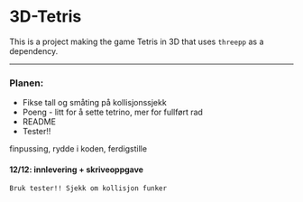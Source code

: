 # 3D-Tetris

This is a project making the game Tetris in 3D that uses `threepp` as a dependency.

---

### Planen:

- Fikse tall og småting på kollisjonssjekk
- Poeng - litt for å sette tetrino, mer for fullført rad
- README
- Tester!!

finpussing, rydde i koden, ferdigstille

#### 12/12: innlevering + skriveoppgave

```shell
Bruk tester!! Sjekk om kollisjon funker
```

